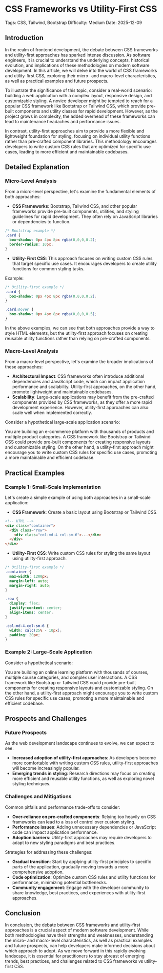 # CSS Frameworks vs Utility-First CSS
Tags: CSS, Tailwind, Bootstrap
Difficulty: Medium
Date: 2025-12-09

## Introduction

In the realm of frontend development, the debate between CSS frameworks and utility-first approaches has sparked intense discussion. As software engineers, it is crucial to understand the underlying concepts, historical evolution, and implications of these methodologies on modern software development. In this article, we will delve into the world of CSS frameworks and utility-first CSS, exploring their micro- and macro-level characteristics, as well as practical examples and future prospects.

To illustrate the significance of this topic, consider a real-world scenario: building a web application with a complex layout, responsive design, and customizable styling. A novice developer might be tempted to reach for a popular CSS framework like Bootstrap or Tailwind CSS, which provide pre-built components and utility classes for rapid development. However, as the project grows in complexity, the added overhead of these frameworks can lead to maintenance headaches and performance issues.

In contrast, utility-first approaches aim to provide a more flexible and lightweight foundation for styling, focusing on individual utility functions rather than pre-crafted component libraries. This methodology encourages developers to write custom CSS rules that are optimized for specific use cases, leading to more efficient and maintainable codebases.

## Detailed Explanation

### Micro-Level Analysis

From a micro-level perspective, let's examine the fundamental elements of both approaches:

* **CSS Frameworks**: Bootstrap, Tailwind CSS, and other popular frameworks provide pre-built components, utilities, and styling guidelines for rapid development. They often rely on JavaScript libraries or dependencies to function.
```css
/* Bootstrap example */
.card {
  box-shadow: 0px 4px 8px rgba(0,0,0,0.2);
  border-radius: 10px;
}
```
* **Utility-First CSS**: This approach focuses on writing custom CSS rules that target specific use cases. It encourages developers to create utility functions for common styling tasks.

Example:
```css
/* Utility-first example */
.card {
  box-shadow: 0px 4px 8px rgba(0,0,0,0.2);
}

.card:hover {
  box-shadow: 0px 4px 8px rgba(0,0,0,0.5);
}
```
In the above examples, we can see that both approaches provide a way to style HTML elements, but the utility-first approach focuses on creating reusable utility functions rather than relying on pre-crafted components.

### Macro-Level Analysis

From a macro-level perspective, let's examine the broader implications of these approaches:

* **Architectural Impact**: CSS frameworks often introduce additional dependencies and JavaScript code, which can impact application performance and scalability. Utility-first approaches, on the other hand, promote lightweight and maintainable codebases.
* **Scalability**: Large-scale applications may benefit from the pre-crafted components provided by CSS frameworks, as they offer a more rapid development experience. However, utility-first approaches can also scale well when implemented correctly.

Consider a hypothetical large-scale application scenario:

You are building an e-commerce platform with thousands of products and multiple product categories. A CSS framework like Bootstrap or Tailwind CSS could provide pre-built components for creating responsive layouts and customizable styling. On the other hand, a utility-first approach might encourage you to write custom CSS rules for specific use cases, promoting a more maintainable and efficient codebase.

## Practical Examples

### Example 1: Small-Scale Implementation

Let's create a simple example of using both approaches in a small-scale application:

* **CSS Framework**: Create a basic layout using Bootstrap or Tailwind CSS.
```html
<!-- HTML -->
<div class="container">
  <div class="row">
    <div class="col-md-4 col-sm-6">...</div>
  </div>
</div>
```
* **Utility-First CSS**: Write custom CSS rules for styling the same layout using utility-first approach.
```css
/* Utility-first example */
.container {
  max-width: 1200px;
  margin-left: auto;
  margin-right: auto;
}

.row {
  display: flex;
  justify-content: center;
  align-items: center;
}

.col-md-4.col-sm-6 {
  width: calc(25% - 10px);
  padding: 20px;
}
```
### Example 2: Large-Scale Application

Consider a hypothetical scenario:

You are building an online learning platform with thousands of courses, multiple course categories, and complex user interactions. A CSS framework like Bootstrap or Tailwind CSS could provide pre-built components for creating responsive layouts and customizable styling. On the other hand, a utility-first approach might encourage you to write custom CSS rules for specific use cases, promoting a more maintainable and efficient codebase.

## Prospects and Challenges

### Future Prospects

As the web development landscape continues to evolve, we can expect to see:

* **Increased adoption of utility-first approaches**: As developers become more comfortable with writing custom CSS rules, utility-first approaches will become increasingly popular.
* **Emerging trends in styling**: Research directions may focus on creating more efficient and reusable utility functions, as well as exploring novel styling techniques.

### Challenges and Mitigations

Common pitfalls and performance trade-offs to consider:

* **Over-reliance on pre-crafted components**: Relying too heavily on CSS frameworks can lead to a loss of control over custom styling.
* **Performance issues**: Adding unnecessary dependencies or JavaScript code can impact application performance.
* **Adoption barriers**: Utility-first approaches may require developers to adapt to new styling paradigms and best practices.

Strategies for addressing these challenges:

* **Gradual transition**: Start by applying utility-first principles to specific parts of the application, gradually moving towards a more comprehensive adoption.
* **Code optimization**: Optimize custom CSS rules and utility functions for performance, minimizing potential bottlenecks.
* **Community engagement**: Engage with the developer community to share knowledge, best practices, and experiences with utility-first approaches.

## Conclusion

In conclusion, the debate between CSS frameworks and utility-first approaches is a crucial aspect of modern software development. While both methodologies have their strengths and weaknesses, understanding the micro- and macro-level characteristics, as well as practical examples and future prospects, can help developers make informed decisions about which approach to adopt. As we move forward in this rapidly evolving landscape, it is essential for practitioners to stay abreast of emerging trends, best practices, and challenges related to CSS frameworks vs utility-first CSS.